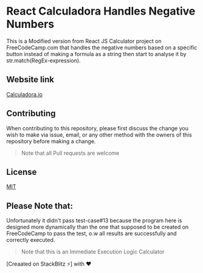 # React Calculadora Handles Negative Numbers

This is a Modified version from React JS Calculator project on FreeCodeCamp.com that handles the negative numbers based on a specific button instead of making a formula as a string then start to analyse it by str.match(RegEx-expression).

## Website link 
[Calculadora.io](https://react-javascript-calculadora-negative-number.stackblitz.io)

## Contributing
When contributing to this repository, please first discuss the change you wish to make via issue, email, or any other method with the owners of this repository before making a change.

>Note that all Pull requests are welcome

## License
[MIT](https://choosealicense.com/licenses/mit/)


## Please Note that:

Unfortunately it didn't pass test-case#13 because the program here is designed more dynamically than the one that supposed to be created on FreeCodeCamp to pass the test, o.w all results are successfully and correctly executed. 

>Note that this is an Immediate Execution Logic Calculator

[Creaated on StackBlitz ⚡️] with :heart:

